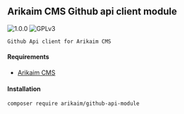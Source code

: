 ## Arikaim CMS Github api client module
![1.0.0](https://img.shields.io/github/release/arikaim/github-api-module.svg)
![GPLv3](https://img.shields.io/badge/License-GPLv3-blue.svg)

    Github Api client for Arikaim CMS

#### Requirements   
  * [Arikaim CMS](https://github.com/arikaim/arikaim)


#### Installation

```sh
composer require arikaim/github-api-module
```

